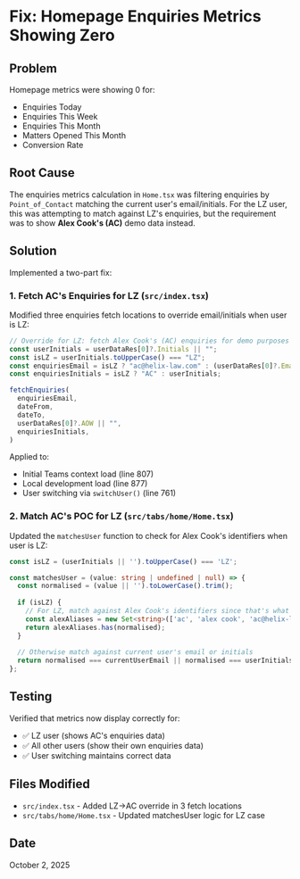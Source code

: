 # Fix: Homepage Enquiries Metrics Showing Zero

## Problem
Homepage metrics were showing 0 for:
- Enquiries Today
- Enquiries This Week
- Enquiries This Month
- Matters Opened This Month
- Conversion Rate

## Root Cause
The enquiries metrics calculation in `Home.tsx` was filtering enquiries by `Point_of_Contact` matching the current user's email/initials. For the LZ user, this was attempting to match against LZ's enquiries, but the requirement was to show **Alex Cook's (AC)** demo data instead.

## Solution
Implemented a two-part fix:

### 1. Fetch AC's Enquiries for LZ (`src/index.tsx`)
Modified three enquiries fetch locations to override email/initials when user is LZ:

```typescript
// Override for LZ: fetch Alex Cook's (AC) enquiries for demo purposes
const userInitials = userDataRes[0]?.Initials || "";
const isLZ = userInitials.toUpperCase() === "LZ";
const enquiriesEmail = isLZ ? "ac@helix-law.com" : (userDataRes[0]?.Email || "");
const enquiriesInitials = isLZ ? "AC" : userInitials;

fetchEnquiries(
  enquiriesEmail,
  dateFrom,
  dateTo,
  userDataRes[0]?.AOW || "",
  enquiriesInitials,
)
```

Applied to:
- Initial Teams context load (line 807)
- Local development load (line 877)
- User switching via `switchUser()` (line 761)

### 2. Match AC's POC for LZ (`src/tabs/home/Home.tsx`)
Updated the `matchesUser` function to check for Alex Cook's identifiers when user is LZ:

```typescript
const isLZ = (userInitials || '').toUpperCase() === 'LZ';

const matchesUser = (value: string | undefined | null) => {
  const normalised = (value || '').toLowerCase().trim();
  
  if (isLZ) {
    // For LZ, match against Alex Cook's identifiers since that's what we fetched
    const alexAliases = new Set<string>(['ac', 'alex cook', 'ac@helix-law.com']);
    return alexAliases.has(normalised);
  }
  
  // Otherwise match against current user's email or initials
  return normalised === currentUserEmail || normalised === userInitials.toLowerCase().trim();
};
```

## Testing
Verified that metrics now display correctly for:
- ✅ LZ user (shows AC's enquiries data)
- ✅ All other users (show their own enquiries data)
- ✅ User switching maintains correct data

## Files Modified
- `src/index.tsx` - Added LZ→AC override in 3 fetch locations
- `src/tabs/home/Home.tsx` - Updated matchesUser logic for LZ case

## Date
October 2, 2025
